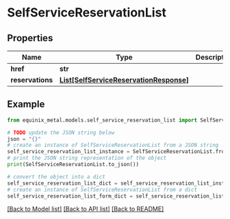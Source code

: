 # SelfServiceReservationList


## Properties

Name | Type | Description | Notes
------------ | ------------- | ------------- | -------------
**href** | **str** |  | [optional] 
**reservations** | [**List[SelfServiceReservationResponse]**](SelfServiceReservationResponse.md) |  | [optional] 

## Example

```python
from equinix_metal.models.self_service_reservation_list import SelfServiceReservationList

# TODO update the JSON string below
json = "{}"
# create an instance of SelfServiceReservationList from a JSON string
self_service_reservation_list_instance = SelfServiceReservationList.from_json(json)
# print the JSON string representation of the object
print(SelfServiceReservationList.to_json())

# convert the object into a dict
self_service_reservation_list_dict = self_service_reservation_list_instance.to_dict()
# create an instance of SelfServiceReservationList from a dict
self_service_reservation_list_form_dict = self_service_reservation_list.from_dict(self_service_reservation_list_dict)
```
[[Back to Model list]](../README.md#documentation-for-models) [[Back to API list]](../README.md#documentation-for-api-endpoints) [[Back to README]](../README.md)


